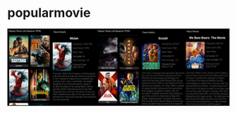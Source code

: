 # popularmovie
 
![screenshot 1](https://github.com/vivekchavda2001/popularmovie/blob/master/popular_movies_screenshort.png)  
